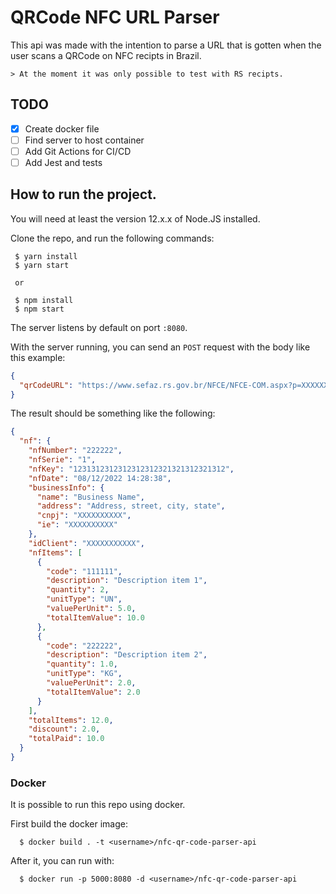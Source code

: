 # QRCode NFC URL Parser

This api was made with the intention to parse a URL that is gotten when the user scans a QRCode on NFC recipts in Brazil.

    > At the moment it was only possible to test with RS recipts.

## TODO

- [x] Create docker file
- [ ] Find server to host container
- [ ] Add Git Actions for CI/CD
- [ ] Add Jest and tests

## How to run the project.

You will need at least the version 12.x.x of Node.JS installed.

Clone the repo, and run the following commands:

```shell
 $ yarn install
 $ yarn start

 or

 $ npm install
 $ npm start
```

The server listens by default on port `:8080`.

With the server running, you can send an `POST` request with the body like this example:

```json
{
  "qrCodeURL": "https://www.sefaz.rs.gov.br/NFCE/NFCE-COM.aspx?p=XXXXXXXXXXXXXXXXXXXXXXXXXXXXXXXXXXXXXXXXX|2|1|1|XXXXXXXXXXXXXXXXXXXXXXXXXXXXXXXXXXXXXXXXX"
}
```

The result should be something like the following:

```json
{
  "nf": {
    "nfNumber": "222222",
    "nfSerie": "1",
    "nfKey": "1231312312312312312321321312321312",
    "nfDate": "08/12/2022 14:28:38",
    "businessInfo": {
      "name": "Business Name",
      "address": "Address, street, city, state",
      "cnpj": "XXXXXXXXXX",
      "ie": "XXXXXXXXXX"
    },
    "idClient": "XXXXXXXXXXX",
    "nfItems": [
      {
        "code": "111111",
        "description": "Description item 1",
        "quantity": 2,
        "unitType": "UN",
        "valuePerUnit": 5.0,
        "totalItemValue": 10.0
      },
      {
        "code": "222222",
        "description": "Description item 2",
        "quantity": 1.0,
        "unitType": "KG",
        "valuePerUnit": 2.0,
        "totalItemValue": 2.0
      }
    ],
    "totalItems": 12.0,
    "discount": 2.0,
    "totalPaid": 10.0
  }
}
```

### Docker

It is possible to run this repo using docker.

First build the docker image:

```shell
  $ docker build . -t <username>/nfc-qr-code-parser-api
```

After it, you can run with:

```shell
  $ docker run -p 5000:8080 -d <username>/nfc-qr-code-parser-api
```
